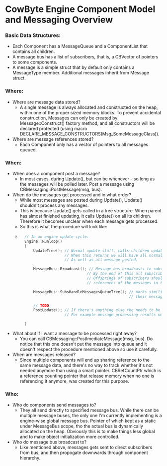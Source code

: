 # CowByte Engine Component Model and Messaging Overview

### Basic Data Structures:
- Each Component has a MessageQueue and a ComponentList that contains all children.
- A message bus has a list of subscribers, that is, a CBVector of pointers to some components.
- A message is a simple struct that by default only contains a MessageType member. Additional messages inherit from Message struct.

### Where:
 * Where are message data stored?
    - A single message is always allocated and constructed on the heap, within one of the proper sized memory blocks. To prevent accidental construction, Messages can only be created by Message::Construct() factory method, and all constructors will be declared protected (using macro DECLARE_MESSAGE_CONSTRUCTORS(Msg_SomeMessageClass)).
 * Where are message references stored?
    - Each Component only has a vector of pointers to all messages queued.

### When:
 * When does a component post a message?
    - In most cases, during Update(), but can be whenever - so long as the messages will be polled later. Post a message using CBMessaging::PostMessage(msg, bus).
 * When do the messages get processed and in what order?
    - While most messages are posted during Update(), Update() shouldn't process any messages.
    - This is because Update() gets called in a tree structure. When parent has almost finished updating, it calls Update() on all its children. Therefore it becomes unclear when each message gets processed. 
    - So this is what the procedure will look like:
    - ```C++
        // In an engine update cycle:
        Engine::Runloop()
        {
            UpdateTree(); // Normal update stuff, calls children update in the end.
                          // When this returns we will have all normal updates finished,
                          // As well as all message posted.

            MessageBus::Broadcast(); // Message bus broadcasts to subscribers. 
                                    // By the end of this all subscribers and 
                                    // Offsprings of subscribers should have 
                                    // references of the messages in the queue.

            MessageBus::SubsHandleMessagesQueueTree(); // Works similiarly to Update(), first, parents process 
                                                       // their messages queued, then children do it too.

            // TODO
            PostUpdate(); // If there's anything else the needs to be done within this frame, 
                          // For example message processing results need to be dealt with.

        }

      ```
 * What about if I want a message to be processed right away?
    - You can call CBMessaging::PostImediateMessage(msg, bus). Do notice that this one doesn't put the message into queue and it doesn't respect the procedure mentioned above so use it carefully.
 * When are messages released?
    - Since multiple components will end up sharing reference to the same message data, and there's no way to track whether it's not needed anymore than using a smart pointer. CBRefCountPtr which is a reference counting pointer that release memory when no one is referencing it anymore, was created for this purpose.


### Who:
 * Who do components send messages to?
    - They all send directly to specified message bus. While there can be multiple message buses, the only one I'm currently implementing is a engine-wise global message bus. Pointer of which kept as a static under MessageBus scope, tho the actual bus is dynamically allocated on the heap. Obviously this is to make things less global and to make object initialization more controlled.
 * Who do message bus broadcast to?
   - Like mentioned above, messages gets sent to direct subscribers from bus, and then propogate downwards through component hierarchy.